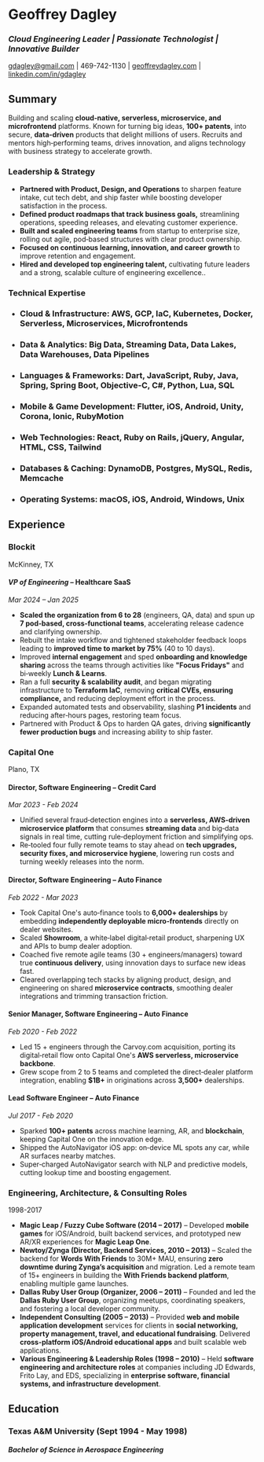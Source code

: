 # **Geoffrey Dagley**

### ***Cloud Engineering Leader | Passionate Technologist | Innovative Builder***

gdagley@gmail.com | 469-742-1130 | [geoffreydagley.com](https://geoffreydagley.com/) | [linkedin.com/in/gdagley](https://www.linkedin.com/in/gdagley)

## **Summary**

Building and scaling **cloud‑native, serverless, microservice, and microfrontend** platforms. Known for turning big ideas, **100+ patents**,  into secure, **data-driven** products that delight millions of users. Recruits and mentors high‑performing teams, drives innovation, and aligns technology with business strategy to accelerate growth.

### **Leadership & Strategy**

* **Partnered with Product, Design, and Operations** to sharpen feature intake, cut tech debt, and ship faster while boosting developer satisfaction in the process.  
* **Defined product roadmaps that track business goals,** streamlining operations, speeding releases, and elevating customer experience.  
* **Built and scaled engineering teams** from startup to enterprise size, rolling out agile, pod‑based structures with clear product ownership.  
* **Focused on continuous learning, innovation, and career growth** to improve retention and engagement.  
* **Hired and developed top engineering talent,** cultivating future leaders and a strong, scalable culture of engineering excellence..

### **Technical Expertise**

* ### **Cloud & Infrastructure:** AWS, GCP, IaC, Kubernetes, Docker, Serverless, Microservices, Microfrontends

* ### **Data & Analytics:** Big Data, Streaming Data, Data Lakes, Data Warehouses, Data Pipelines

* ### **Languages & Frameworks:** Dart, JavaScript, Ruby, Java, Spring, Spring Boot, Objective‑C, C\#, Python, Lua, SQL

* ### **Mobile & Game Development:** Flutter, iOS, Android, Unity, Corona, Ionic, RubyMotion

* ### **Web Technologies:** React, Ruby on Rails, jQuery, Angular, HTML, CSS, Tailwind

* ### **Databases & Caching:** DynamoDB, Postgres, MySQL, Redis, Memcache

* ### **Operating Systems:** macOS, iOS, Android, Windows, Unix

## **Experience**

### **Blockit**

McKinney, TX

#### ***VP of Engineering*** **– Healthcare SaaS**

*Mar 2024 – Jan 2025*

* **Scaled the organization from 6 to 28** (engineers, QA, data) and spun up **7 pod‑based, cross‑functional teams**, accelerating release cadence and clarifying ownership.  
* Rebuilt the intake workflow and tightened stakeholder feedback loops leading to **improved time to market by 75%** (40 to 10 days).  
* Improved **internal engagement** and sped **onboarding and knowledge sharing** across the teams through activities like **"Focus Fridays"** and bi‑weekly **Lunch & Learns**.  
* Ran a full **security & scalability audit**, and began migrating infrastructure to **Terraform IaC**, removing **critical CVEs, ensuring compliance,**  and reducing deployment effort in the process.  
* Expanded automated tests and observability, slashing **P1 incidents** and reducing after‑hours pages, restoring team focus.  
* Partnered with Product & Ops to harden QA gates, driving **significantly fewer production bugs** and increasing ability to ship faster.

### 

### **Capital One**

Plano, TX

#### **Director, Software Engineering – Credit Card**

*Mar 2023 \- Feb 2024*

* Unified several fraud‑detection engines into a **serverless, AWS‑driven microservice platform** that consumes **streaming data** and big‑data signals in real time, cutting rule‑deployment friction and simplifying ops.  
* Re‑tooled four fully remote teams to stay ahead on **tech upgrades, security fixes, and microservice hygiene**, lowering run costs and turning weekly releases into the norm.

#### **Director, Software Engineering – Auto Finance**

*Feb 2022 \- Mar 2023*

* Took Capital One's auto‑finance tools to **6,000+ dealerships** by embedding **independently deployable micro‑frontends** directly on dealer websites.  
* Scaled **Showroom**, a white‑label digital‑retail product, sharpening UX and APIs to bump dealer adoption.  
* Coached five remote agile teams (30 \+ engineers/managers) toward true **continuous delivery**, using innovation days to surface new ideas fast.  
* Cleared overlapping tech stacks by aligning product, design, and engineering on shared **microservice contracts**, smoothing dealer integrations and trimming transaction friction.

#### **Senior Manager, Software Engineering – Auto Finance**

*Feb 2020 \- Feb 2022*

* Led 15 \+ engineers through the Carvoy.com acquisition, porting its digital‑retail flow onto Capital One's **AWS serverless, microservice backbone**.  
* Grew scope from 2 to 5 teams and completed the direct‑dealer platform integration, enabling **$1B+** in originations across **3,500+** dealerships.

#### **Lead Software Engineer – Auto Finance**

*Jul 2017 \- Feb 2020*

* Sparked **100+ patents** across machine learning, AR, and **blockchain**, keeping Capital One on the innovation edge.  
* Shipped the AutoNavigator iOS app: on‑device ML spots any car, while AR surfaces nearby matches.  
* Super‑charged AutoNavigator search with NLP and predictive models, cutting lookup time and boosting engagement.

### **Engineering, Architecture, & Consulting Roles**

1998-2017

* **Magic Leap / Fuzzy Cube Software (2014 – 2017\)** – Developed **mobile games** for iOS/Android, built backend services, and prototyped new AR/XR experiences for **Magic Leap One**.  
* **Newtoy/Zynga (Director, Backend Services, 2010 – 2013\)** – Scaled the backend for **Words With Friends** to 30M+ MAU, ensuring **zero downtime during Zynga’s acquisition** and migration. Led a remote team of 15+ engineers in building the **With Friends backend platform**, enabling multiple game launches.  
* **Dallas Ruby User Group (Organizer, 2006 – 2011\)** – Founded and led the **Dallas Ruby User Group**, organizing meetups, coordinating speakers, and fostering a local developer community.  
* **Independent Consulting (2005 – 2013\)** – Provided **web and mobile application development** services for clients in **social networking, property management, travel, and educational fundraising**. Delivered **cross-platform iOS/Android educational apps** and built scalable web applications.  
* **Various Engineering & Leadership Roles (1998 – 2010\)** – Held **software engineering and architecture roles** at companies including JD Edwards, Frito Lay, and EDS, specializing in **enterprise software, financial systems, and infrastructure development**.

## **Education**

### **Texas A\&M University (Sept 1994 \- May 1998\)**

#### ***Bachelor of Science in Aerospace Engineering***
